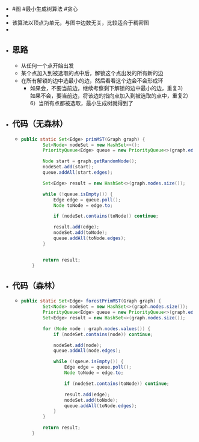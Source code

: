- #图 #最小生成树算法 #贪心
-
- 该算法以顶点为单元，与图中边数无关，比较适合于稠密图
-
- ## 思路
	- 从任何一个点开始出发
	- 某个点加入到被选取的点中后，解锁这个点出发的所有新的边
	- 在所有解锁的边中选最小的边，然后看看这个边会不会形成环
		- 如果会，不要当前边，继续考察剩下解锁的边中最小的边，重复3）  
		  如果不会，要当前边，将该边的指向点加入到被选取的点中，重复2）  
		  6）当所有点都被选取，最小生成树就得到了
- ## 代码（无森林）
	- ```java
	  public static Set<Edge> primMST(Graph graph) {
	          Set<Node> nodeSet = new HashSet<>();
	          PriorityQueue<Edge> queue = new PriorityQueue<>(graph.edges.size(), Comparator.comparingInt(e -> e.weight));
	  
	          Node start = graph.getRandomNode();
	          nodeSet.add(start);
	          queue.addAll(start.edges);
	  
	          Set<Edge> result = new HashSet<>(graph.nodes.size());
	  
	          while (!queue.isEmpty()) {
	              Edge edge = queue.poll();
	              Node toNode = edge.to;
	  
	              if (nodeSet.contains(toNode)) continue;
	  
	              result.add(edge);
	              nodeSet.add(toNode);
	              queue.addAll(toNode.edges);
	          }
	  
	  
	          return result;
	      }
	  ```
- ## 代码（森林）
	- ```java
	  public static Set<Edge> forestPrimMST(Graph graph) {
	          Set<Node> nodeSet = new HashSet<>(graph.nodes.size());
	          PriorityQueue<Edge> queue = new PriorityQueue<>(graph.edges.size(), Comparator.comparingInt(e -> e.weight));
	          Set<Edge> result = new HashSet<>(graph.nodes.size());
	  
	          for (Node node : graph.nodes.values()) {
	              if (nodeSet.contains(node)) continue;
	  
	              nodeSet.add(node);
	              queue.addAll(node.edges);
	  
	              while (!queue.isEmpty()) {
	                  Edge edge = queue.poll();
	                  Node toNode = edge.to;
	  
	                  if (nodeSet.contains(toNode)) continue;
	  
	                  result.add(edge);
	                  nodeSet.add(toNode);
	                  queue.addAll(toNode.edges);
	              }
	          }
	  
	          return result;
	      }
	  ```